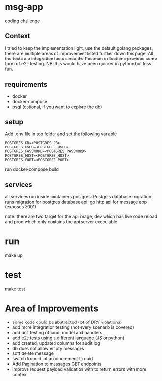 # msg-app
coding challenge

## Context
I tried to keep the implementation light, use the default golang packages,
there are multiple areas of improvement listed further down this page.
All the tests are integration tests since the Postman collections provides some 
form of e2e testing.
NB: this would have been quicker in python but less fun.

## requirements
- docker
- docker-compose
- psql (optional, if you want to explore the db)
## setup
Add .env file in top folder and set the following variable

```
POSTGRES_DB=<POSTGRES_DB>
POSTGRES_USER=<POSTGRES_USER>
POSTGRES_PASSWORD=<POSTGRES_PASSWORD>
POSTGRES_HOST=<POSTGRES_HOST>
POSTGRES_PORT=<POSTGRES_PORT>
```

run docker-compose build

## services
all services run inside containers
postgres: Postgres database
migration: runs migration for postgres database
api: go http api for message app (exposes 3001)

note: there are two target for the api image, dev which has live code reload and prod which only contains
the api server executable

# run 
make up

# test
make test

# Area of Improvements
- some code could be abstracted (lot of DRY violations)
- add more integration testing (not every scenario is covered)
- add unit testing of crud, model and handlers
- add e2e tests using a different language (JS or python)
- add created, updated columns for audit log
- db does not allow empty messages
- soft delete message
- switch from id int autoincrement to uuid
- Add Pagination to messages GET endpoints
- improve request payload validation with to return errors with more context
